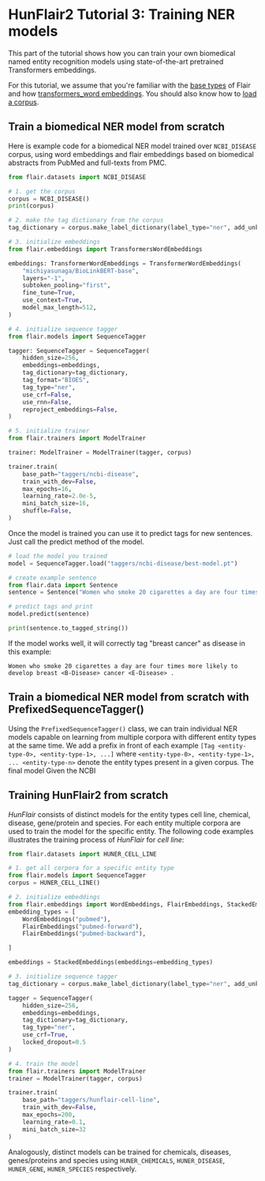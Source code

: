 # HunFlair2 Tutorial 3: Training NER models

This part of the tutorial shows how you can train your own biomedical named entity recognition models
using state-of-the-art pretrained Transformers embeddings.

For this tutorial, we assume that you're familiar with the [base types](/resources/docs/TUTORIAL_1_BASICS.md) of Flair
and how [transformers_word embeddings](https://flairnlp.github.io/docs/tutorial-training/how-to-train-sequence-tagger).
You should also know how to [load a corpus](/resources/docs/TUTORIAL_6_CORPUS.md).

## Train a biomedical NER model from scratch
Here is example code for a biomedical NER model trained over `NCBI_DISEASE` corpus, using word embeddings
and flair embeddings based on biomedical abstracts from PubMed and full-texts from PMC.
```python
from flair.datasets import NCBI_DISEASE

# 1. get the corpus
corpus = NCBI_DISEASE()
print(corpus)

# 2. make the tag dictionary from the corpus
tag_dictionary = corpus.make_label_dictionary(label_type="ner", add_unk=False)

# 3. initialize embeddings
from flair.embeddings import TransformersWordEmbeddings

embeddings: TransformerWordEmbeddings = TransformerWordEmbeddings(
    "michiyasunaga/BioLinkBERT-base",
    layers="-1",
    subtoken_pooling="first",
    fine_tune=True,
    use_context=True,
    model_max_length=512,
)

# 4. initialize sequence tagger
from flair.models import SequenceTagger

tagger: SequenceTagger = SequenceTagger(
    hidden_size=256,
    embeddings=embeddings,
    tag_dictionary=tag_dictionary,
    tag_format="BIOES",
    tag_type="ner",
    use_crf=False,
    use_rnn=False,
    reproject_embeddings=False,
)

# 5. initialize trainer
from flair.trainers import ModelTrainer

trainer: ModelTrainer = ModelTrainer(tagger, corpus)

trainer.train(
    base_path="taggers/ncbi-disease",
    train_with_dev=False,
    max_epochs=16,
    learning_rate=2.0e-5,
    mini_batch_size=16,
    shuffle=False,
)
```
Once the model is trained you can use it to predict tags for new sentences.
Just call the predict method of the model.
```python
# load the model you trained
model = SequenceTagger.load("taggers/ncbi-disease/best-model.pt")

# create example sentence
from flair.data import Sentence
sentence = Sentence("Women who smoke 20 cigarettes a day are four times more likely to develop breast cancer.")

# predict tags and print
model.predict(sentence)

print(sentence.to_tagged_string())
```
If the model works well, it will correctly tag "breast cancer" as disease in this example:
~~~
Women who smoke 20 cigarettes a day are four times more likely to develop breast <B-Disease> cancer <E-Disease> .
~~~

## Train a biomedical NER model from scratch with PrefixedSequenceTagger()

Using the `PrefixedSequenceTagger()` class, we can train individual NER models capable on learning
from multiple corpora with different entity types at the same time. We add a prefix in front of
each example `[Tag <entity-type-0>, <entity-type-1>, ...]` where `<entity-type-0>, <entity-type-1>, ... <entity-type-n>`
denote the entity types present in a given corpus. The final model 
Given the NCBI

## Training HunFlair2 from scratch
*HunFlair* consists of distinct models for the entity types cell line, chemical, disease, gene/protein
and species. For each entity multiple corpora are used to train the model for the specific entity. The
following code examples illustrates the training process of *HunFlair* for *cell line*:

```python
from flair.datasets import HUNER_CELL_LINE

# 1. get all corpora for a specific entity type
from flair.models import SequenceTagger
corpus = HUNER_CELL_LINE()

# 2. initialize embeddings
from flair.embeddings import WordEmbeddings, FlairEmbeddings, StackedEmbeddings
embedding_types = [
    WordEmbeddings("pubmed"),
    FlairEmbeddings("pubmed-forward"),
    FlairEmbeddings("pubmed-backward"),

]

embeddings = StackedEmbeddings(embeddings=embedding_types)

# 3. initialize sequence tagger
tag_dictionary = corpus.make_label_dictionary(label_type="ner", add_unk=False)

tagger = SequenceTagger(
    hidden_size=256,
    embeddings=embeddings,
    tag_dictionary=tag_dictionary,
    tag_type="ner",
    use_crf=True,
    locked_dropout=0.5
)

# 4. train the model
from flair.trainers import ModelTrainer
trainer = ModelTrainer(tagger, corpus)

trainer.train(
    base_path="taggers/hunflair-cell-line",
    train_with_dev=False,
    max_epochs=200,
    learning_rate=0.1,
    mini_batch_size=32
)
```
Analogously, distinct models can be trained for chemicals, diseases, genes/proteins and species using
`HUNER_CHEMICALS`, `HUNER_DISEASE`, `HUNER_GENE`, `HUNER_SPECIES` respectively.
